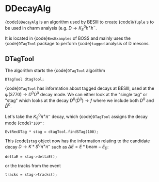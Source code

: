<!-- cspell:ignore dtag -->

# DDecayAlg

{code}`DDecayAlg` is an algorithm used by BESIII to create {code}`NTuple` s to
be used in charm analysis (e.g. $D\to K_S^0 h^+h^-$.

It is located in {code}`BesExamples` of BOSS and mainly uses the
{code}`DTagTool` package to perform {code}`tagged` analysis of D mesons.

## DTagTool

The algorithm starts the {code}`DTagTool` algorithm

```text
DTagTool dtagTool;
```

{code}`DTagTool` has information about tagged decays at BESIII, used at the
$\psi(3770)\to D^0 \bar{D}^0$ decay mode. We can either look at the "single
tag" or "stag" which looks at the decay $D^0(\bar{D}^0) \to f$ where we include
both $D^0$ and $\bar{D}^0$.

Let's take the $K_{S}^{0} \pi^+ \pi^-$ decay, which {code}`DTagTool` assigns
the decay mode {code}`"100"` :

```text
EvtRecDTag * stag = dtagTool.findSTag(100);
```

This {code}`stag` object now has the information relating to the candidate
decay $D\to K *S^0 \pi^+ \pi^-$ such as $\Delta E = E* \text{beam} - E_D$:

```text
deltaE = stag->deltaE();
```

or the tracks from the event

```text
tracks = stag->tracks();
```

